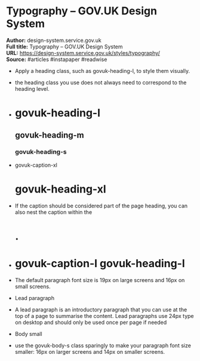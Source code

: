 # Typography – GOV.UK Design System

**Author:** design-system.service.gov.uk  
**Full title:** Typography – GOV.UK Design System  
**URL:** https://design-system.service.gov.uk/styles/typography/  
**Source:** #articles #instapaper #readwise

- Apply a heading class, such as govuk-heading-l, to style them visually. 
   
- the heading class you use does not always need to correspond to the heading level. 
   
- <h1 class="govuk-heading-l">govuk-heading-l</h1>
  <h2 class="govuk-heading-m">govuk-heading-m</h2>
  <h3 class="govuk-heading-s">govuk-heading-s</h3> 
   
- <span class="govuk-caption-xl">govuk-caption-xl</span>
  <h1 class="govuk-heading-xl">govuk-heading-xl</h1> 
   
- If the caption should be considered part of the page heading, you can also nest the caption within the <h1>. 
   
- <h1 class="govuk-heading-l">
  <span class="govuk-caption-l">govuk-caption-l</span>
  govuk-heading-l
  </h1 
   
- The default paragraph font size is 19px on large screens and 16px on small screens. 
   
- Lead paragraph 
   
- A lead paragraph is an introductory paragraph that you can use at the top of a page to summarise the content. Lead paragraphs use 24px type on desktop and should only be used once per page if needed 
   
- Body small 
   
- use the govuk-body-s class sparingly to make your paragraph font size smaller: 16px on larger screens and 14px on smaller screens. 
   
